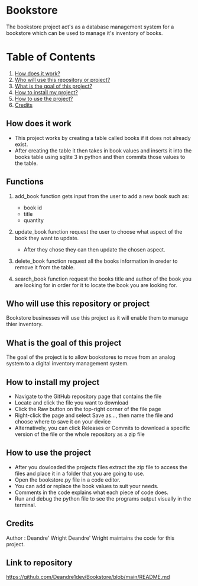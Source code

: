 # Bookstore
The bookstore project act's as a database management system for a bookstore which can be used to manage it's inventory of books.

# Table of Contents
1. [How does it work?](#How-does-it-work)
2. [Who will use this repository or project?](#Who-will-use-this-repository-or-project)
3. [What is the goal of this project?](#What-is-the-goal-of-this-project)
4. [How to install my project?](#How-to-install-my-project)
5. [How to use the project?](#How-to-use-the-project)
6. [Credits](#Credits)

## How does it work
* This project works by creating a table called books if it does not already exist. 
* After creating the table it then takes in book values and inserts it into the books table using sqlite 3 in python and then commits those values to the table.
  
## Functions
1. add_book function gets input from the user to add a new book such as:
   * book id
   * title
   * quantity

2. update_book function request the user to choose what aspect of the book they want to update.
   * After they chose they can then update the chosen aspect.
    
3. delete_book function request all the books information in oreder to remove it from the table.
   
5. search_book function request the books title and author of the book you are looking for in order for it to locate the book you are looking for.    

## Who will use this repository or project
Bookstore businesses will use this project as it will enable them to manage thier inventory.

## What is the goal of this project
The goal of the project is to allow bookstores to move from an analog system to a digital inventory management system.

## How to install my project
* Navigate to the GitHub repository page that contains the file
* Locate and click the file you want to download
* Click the Raw button on the top-right corner of the file page
* Right-click the page and select Save as…, then name the file and choose where to save it on your device
* Alternatively, you can click Releases or Commits to download a specific version of the file or the whole repository as a zip file

## How to use the project
* After you dowloaded the projects files extract the zip file to access the  files and place it in a folder that you are going to use.
* Open the bookstore.py file in a code editor.
* You can add or replace the book values to suit your needs.
* Comments in the code explains what each piece of code does.
* Run and debug the python file to see the programs output visually in the terminal.
  
## Credits
 Author : Deandre' Wright
 Deandre' Wright maintains the code for this project.

## Link to repository
 https://github.com/Deandre1dev/Bookstore/blob/main/README.md

